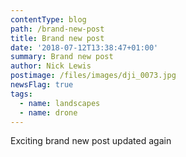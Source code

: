 ```yaml
---
contentType: blog
path: /brand-new-post
title: Brand new post
date: '2018-07-12T13:38:47+01:00'
summary: Brand new post
author: Nick Lewis
postimage: /files/images/dji_0073.jpg
newsFlag: true
tags:
  - name: landscapes
  - name: drone
---
```

Exciting brand new post updated again
